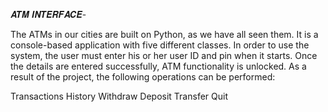 𝑨𝑻𝑴 𝑰𝑵𝑻𝑬𝑹𝑭𝑨𝑪𝑬-

The ATMs in our cities are built on Python, as we have all seen them. It is a console-based application with five different classes. In order to use 
the system, the user must enter his or her user ID and pin when it starts. Once the details are entered successfully, ATM functionality is unlocked.
As a result of the project, the following operations can be performed:

Transactions History
Withdraw
Deposit
Transfer
Quit
